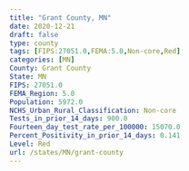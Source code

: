 ```yaml
---
title: "Grant County, MN"
date: 2020-12-21
draft: false
type: county
tags: [FIPS:27051.0,FEMA:5.0,Non-core,Red]
categories: [MN]
County: Grant County
State: MN
FIPS: 27051.0
FEMA_Region: 5.0
Population: 5972.0
NCHS_Urban_Rural_Classification: Non-core
Tests_in_prior_14_days: 900.0
Fourteen_day_test_rate_per_100000: 15070.0
Percent_Positivity_in_prior_14_days: 0.141
Level: Red
url: /states/MN/grant-county
---
```



